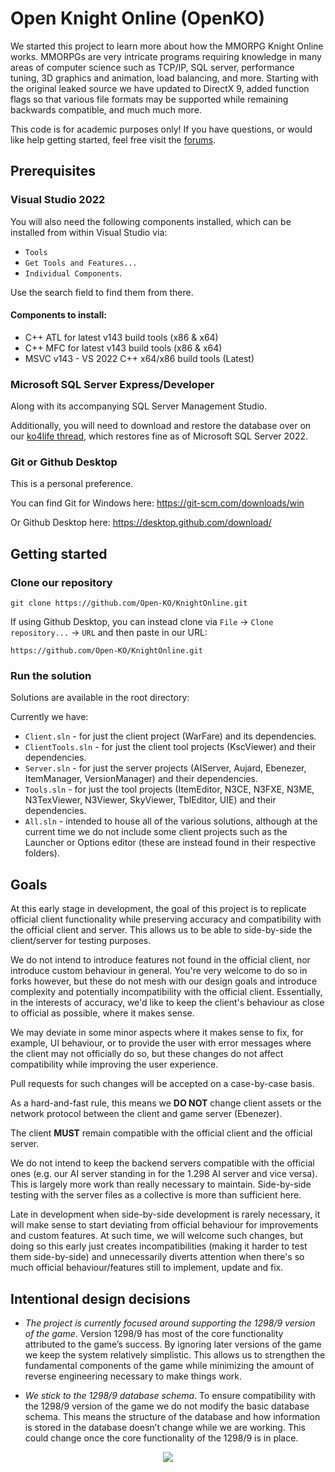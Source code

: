 # Open Knight Online (OpenKO)

We started this project to learn more about how the MMORPG Knight Online works. MMORPGs are very intricate programs requiring knowledge in many areas of computer science such as TCP/IP, SQL server, performance tuning, 3D graphics and animation, load balancing, and more. Starting with the original leaked source we have updated to DirectX 9, added function flags so that various file formats may be supported while remaining backwards compatible, and much much more.

This code is for academic purposes only! If you have questions, or would like help getting started, feel free visit the <a href="http://ko4life.net/topic/50-the-openko-project/" target="_blank">forums</a>.

## Prerequisites

### Visual Studio 2022

You will also need the following components installed, which can be installed from within Visual Studio via:
 * `Tools`
 * `Get Tools and Features...`
 * `Individual Components`.
 
Use the search field to find them from there.

#### Components to install:
 * C++ ATL for latest v143 build tools (x86 & x64)
 * C++ MFC for latest v143 build tools (x86 & x64)
 * MSVC v143 - VS 2022 C++ x64/x86 build tools (Latest) 

### Microsoft SQL Server Express/Developer

Along with its accompanying SQL Server Management Studio.

Additionally, you will need to download and restore the database over on our <a href="http://ko4life.net/topic/50-the-openko-project/" target="_blank">ko4life thread</a>, which restores fine as of Microsoft SQL Server 2022.

### Git or Github Desktop

This is a personal preference.

You can find Git for Windows here:
https://git-scm.com/downloads/win

Or Github Desktop here:
https://desktop.github.com/download/

## Getting started

### Clone our repository

```
git clone https://github.com/Open-KO/KnightOnline.git
```

If using Github Desktop, you can instead clone via `File` -> `Clone repository...` -> `URL` and then paste in our URL:
```
https://github.com/Open-KO/KnightOnline.git
```

### Run the solution

Solutions are available in the root directory:

Currently we have:
* `Client.sln` - for just the client project (WarFare) and its dependencies.
* `ClientTools.sln` - for just the client tool projects (KscViewer) and their dependencies.
* `Server.sln` - for just the server projects (AIServer, Aujard, Ebenezer, ItemManager, VersionManager) and their dependencies.
* `Tools.sln` - for just the tool projects (ItemEditor, N3CE, N3FXE, N3ME, N3TexViewer, N3Viewer, SkyViewer,  TblEditor, UIE) and their dependencies.
* `All.sln` - intended to house all of the various solutions, although at the current time we do not include some client projects such as the Launcher or Options editor (these are instead found in their respective folders).

## Goals

At this early stage in development, the goal of this project is to replicate official client functionality while preserving accuracy and compatibility with the official client and server.
This allows us to be able to side-by-side the client/server for testing purposes.

We do not intend to introduce features not found in the official client, nor introduce custom behaviour in general. You're very welcome to do so in forks however, but these do not mesh with our design goals and introduce complexity and potentially incompatibility with the official client. Essentially, in the interests of accuracy, we'd like to keep the client's behaviour as close to official as possible, where it makes sense.

We may deviate in some minor aspects where it makes sense to fix, for example, UI behaviour, or to provide the user with error messages where the client may not officially do so, but these changes do not affect compatibility while improving the user experience.

Pull requests for such changes will be accepted on a case-by-case basis.

As a hard-and-fast rule, this means we **DO NOT** change client assets or the network protocol between the client and game server (Ebenezer).

The client **MUST** remain compatible with the official client and the official server.

We do not intend to keep the backend servers compatible with the official ones (e.g. our AI server standing in for the 1.298 AI server and vice versa).
This is largely more work than really necessary to maintain. Side-by-side testing with the server files as a collective is more than sufficient here.

Late in development when side-by-side development is rarely necessary, it will make sense to start deviating from official behaviour for improvements and custom features.
At such time, we will welcome such changes, but doing so this early just creates incompatibilities (making it harder to test them side-by-side) and unnecessarily diverts
attention when there's so much official behaviour/features still to implement, update and fix.

## Intentional design decisions

* _The project is currently focused around supporting the 1298/9 version of the game_. Version 1298/9 has most of the core functionality attributed to the game’s success. By ignoring later versions of the game we keep the system relatively simplistic. This allows us to strengthen the fundamental components of the game while minimizing the amount of reverse engineering necessary to make things work.

* _We stick to the 1298/9 database schema_. To ensure compatibility with the 1298/9 version of the game we do not modify the basic database schema. This means the structure of the database and how information is stored in the database doesn’t change while we are working. This could change once the core functionality of the 1298/9 is in place.

<p align="center">
	<img src="https://github.com/Open-KO/KnightOnline/blob/master/openko_example.png?raw=true" />
</p>
